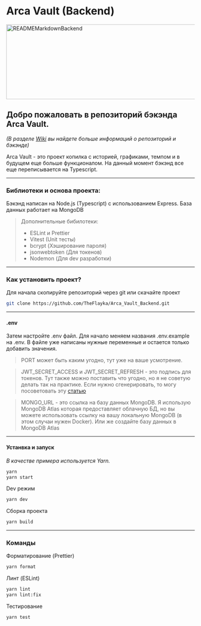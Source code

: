 # Arca Vault (Backend) 
<img width="700" height="200" alt="READMEMarkdownBackend" src="https://github.com/user-attachments/assets/a797bab5-6835-4654-9934-1f5297bf0bdd" />

## Добро пожаловать в репозиторий бэкэнда Arca Vault. 

_(В разделе [Wiki](https://github.com/TheFlayka/Arca_Vault_Backend/wiki) вы найдете больше информаций о репозиторий и бэкэнде)_

Arca Vault - это проект копилка с историей, графиками, темпом и в будущем еще больше функционалом. На данный момент бэкэнд все еще переписывается на Typescript.
***
### Библиотеки и основа проекта:
Бэкэнд написан на Node.js (Typescript) с использованием Express. База данных работает на MongoDB

> Дополнительные бибилотеки: 
> * ESLint и Prettier 
> * Vitest (Unit тесты)
> * bcrypt (Хэширование пароля)
> * jsonwebtoken (Для токенов)
> * Nodemon (Для dev разработки)

***
### Как установить проект?
Для начала скопируйте репозиторий через git или скачайте проект
```bash
git clone https://github.com/TheFlayka/Arca_Vault_Backend.git
```
***
#### .env 
Затем настройте .env файл. 
Для начало меняем названия .env.example на .env. В файле уже написаны нужные переменные и остается только добавить значения. 

> PORT может быть каким угодно, тут уже на ваше усмотрение.

>  JWT_SECRET_ACCESS и JWT_SECRET_REFRESH - это подпись для токенов. Тут также можно поставить что угодно, но я не советую делать так на практике. Если нужно сгенерировать, то могу посоветовать эту [статью](https://dev.to/tkirwa/generate-a-random-jwt-secret-key-39j4)

> MONGO_URL - это ссылка на базу данных MongoDB. Я использую MongoDB Atlas которая предоставляет облачную БД, но вы можете использовать ссылку на вашу локальную MongoDB (в этом случаи нужен Docker). Или же создайте базу данных в MongoDB Atlas
***

#### Устанвка и запуск
_В качестве примера используется Yarn._

```bash
yarn
yarn start
```

Dev режим

```bash
yarn dev
```

Сборка проекта

```bash
yarn build
```
***
### Команды

Форматирование (Prettier)
```bash
yarn format
```

Линт (ESLint)
```bash
yarn lint
yarn lint:fix
```

Тестирование 
```bash
yarn test
```
